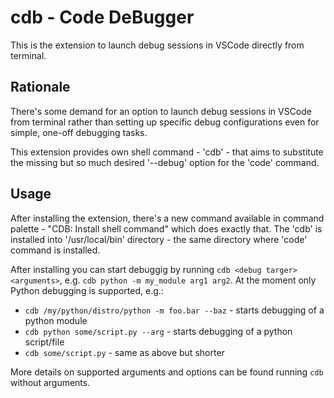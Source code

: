 # cdb - Code DeBugger

This is the extension to launch debug sessions in VSCode directly from terminal.

## Rationale

There's some demand for an option to launch debug sessions in VSCode from terminal
rather than setting up specific debug configurations even for simple, one-off
debugging tasks.

This extension provides own shell command - 'cdb' - that aims to substitute the
missing but so much desired '--debug' option for the 'code' command.

## Usage

After installing the extension, there's a new command available in command
palette - "CDB: Install shell command" which does exactly that. The 'cdb' is
installed into '/usr/local/bin' directory - the same directory where 'code'
command is installed.

After installing you can start debuggig by running `cdb <debug targer> <arguments>`,
e.g. `cdb python -m my_module arg1 arg2`. At the moment only Python debugging is
supported, e.g.:

- `cdb /my/python/distro/python -m foo.bar --baz` - starts debugging of a python module
- `cdb python some/script.py --arg` - starts debugging of a python script/file
- `cdb some/script.py` - same as above but shorter

More details on supported arguments and options can be found running `cdb` without arguments.
